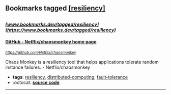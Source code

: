 ## Bookmarks tagged [[resiliency]](https://www.bookmarks.dev?q=[resiliency])

_<sup><sup>[www.bookmarks.dev/tagged/resiliency](https://www.bookmarks.dev/tagged/resiliency)</sup></sup>_
---
#### [GitHub - Netflix/chaosmonkey home page](https://github.com/Netflix/chaosmonkey)
_<sup>https://github.com/Netflix/chaosmonkey</sup>_

Chaos Monkey is a resiliency tool that helps applications tolerate random instance failures. - Netflix/chaosmonkey
* **tags**: [resiliency](../tagged/resiliency.md), [distributed-computing](../tagged/distributed-computing.md), [fault-tolerance](../tagged/fault-tolerance.md)
* :octocat: **[source code](https://github.com/Netflix/chaosmonkey)**
---
